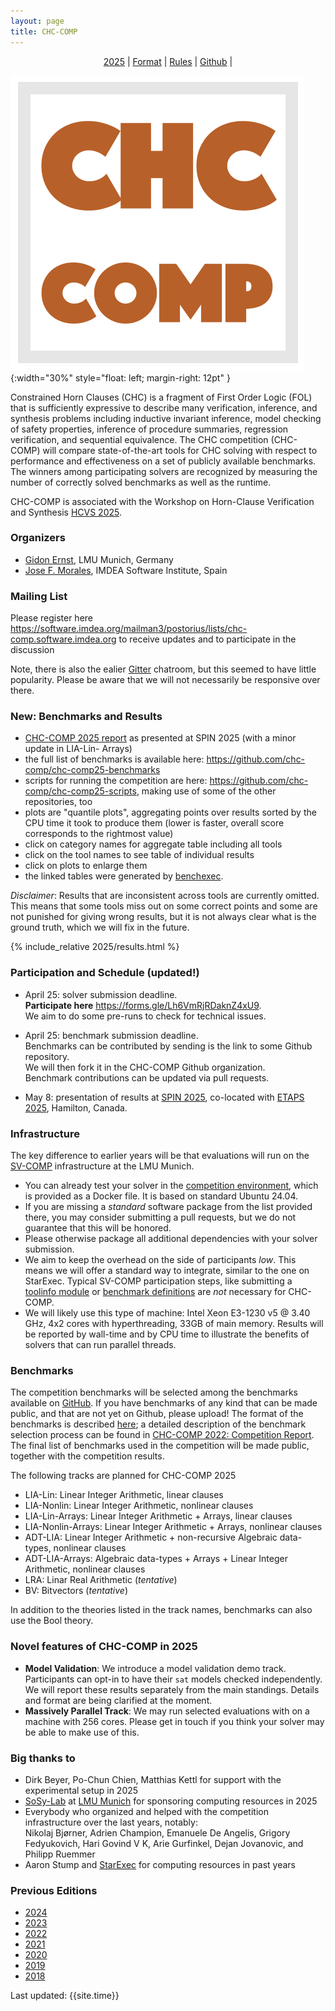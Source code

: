 ```yaml
---
layout: page
title: CHC-COMP
---
```

<div style="text-align: center; ">
  <p style="padding-bottom: 0pt; padding-top: 0pt; " class="Heading_2">
    <a href="/">2025</a> |
    <a href="{% link format.md %}">Format</a> |
    <a href="{% link 2018/rules.md %}">Rules</a> |
    <!-- <a href="https://tacas.info/toolympics2023.php">TOOLympics</a> | -->
    <a href="https://github.com/chc-comp">Github</a> |
    <!-- <a href="https://gitter.im/chc-comp/Lobby">Gitter</a> -->
  </p>
</div>

![CHC-COMP](/logo.png){:width="30%" style="float: left; margin-right: 12pt" }

Constrained Horn Clauses (CHC) is a fragment of First
Order Logic (FOL) that is sufficiently expressive to
describe many verification, inference, and synthesis
problems including inductive invariant inference, model
checking of safety properties, inference of procedure
summaries, regression verification, and sequential
equivalence. The CHC competition (CHC-COMP) will compare
state-of-the-art tools for CHC solving with respect to
performance and effectiveness on a set of publicly
available benchmarks. The winners among participating
solvers are recognized by measuring the number of
correctly solved benchmarks as well as the runtime.

CHC-COMP is associated with the Workshop on Horn-Clause Verification and Synthesis 
[HCVS 2025](https://www.sci.unich.it/hcvs25/).

<div style="clear: both" />

### Organizers

- [Gidon Ernst](https://www.sosy-lab.org/people/ernst/), LMU Munich, Germany
- [Jose F. Morales](https://jfmc.github.io/), IMDEA Software Institute, Spain

### Mailing List

Please register here <https://software.imdea.org/mailman3/postorius/lists/chc-comp.software.imdea.org> to receive updates and to participate in the discussion

Note, there is also the ealier [Gitter](https://gitter.im/chc-comp/Lobby) chatroom, but this seemed to have little popularity.
Please be aware that we will not necessarily be responsive over there.

### New: Benchmarks and Results 

<style>
    table { border-collapse: collapse; }
    td,th {  padding: 2pt 4pt; text-align: right;}
    tr td:nth-child(1) { text-align: left; }
    tr.entry:nth-child(odd) { background-color: #EEEEEE; }
    
    .results {
        border-top: 1px solid black;
        border-bottom: 1px solid black;
    }

    h4 { margin-bottom: 2px; }
</style>

- [CHC-COMP 2025 report](2025/CHC-COMP%202025%20Report%20-%20SPIN.pdf) as presented at SPIN 2025 (with a minor update in LIA-Lin-
Arrays)
- the full list of benchmarks is available here: <https://github.com/chc-comp/chc-comp25-benchmarks>
- scripts for running the competition are here: <https://github.com/chc-comp/chc-comp25-scripts>, making use of some of the other repositories, too
- plots are "quantile plots", aggregating points over results sorted by the CPU time it took to produce them (lower is faster, overall score corresponds to the rightmost value)
- click on category names for aggregate table including all tools
- click on the tool names to see table of individual results
- click on plots to enlarge them
- the linked tables were generated by [benchexec](https://github.com/sosy-lab/benchexec).

*Disclaimer*:
Results that are inconsistent across tools are currently omitted.
This means that some tools miss out on some correct points and some are not punished for giving wrong results,
but it is not always clear what is the ground truth, which we will fix in the future.

{% include_relative 2025/results.html %}

### Participation and Schedule (updated!)

- April 25: solver submission deadline.  
  **Participate here** <https://forms.gle/Lh6VmRjRDaknZ4xU9>.  
  We aim to do some pre-runs to check for technical issues.

- April 25: benchmark submission deadline.  
  Benchmarks can be contributed by sending is the link to some Github repository.  
  We will then fork it in the CHC-COMP Github organization.  
  Benchmark contributions can be updated via pull requests.  

- May 8: presentation of results at [SPIN 2025](https://spin-web.github.io/SPIN2025/), co-located with [ETAPS 2025](https://etaps.org/2025/), Hamilton, Canada.

### Infrastructure

The key difference to earlier years will be that evaluations will run on the [SV-COMP](https://sv-comp.sosy-lab.org/) infrastructure at the LMU Munich.
- You can already test your solver in the [competition environment](https://gitlab.com/sosy-lab/benchmarking/competition-scripts/-/blob/main/test/Dockerfile.user.2025?ref_type=heads),
  which is provided as a Docker file. It is based on standard Ubuntu 24.04.
- If you are missing a *standard* software package from the list provided there, you may consider submitting a pull requests, but we do not guarantee that this will be honored.
- Please otherwise package all additional dependencies with your solver submission.
- We aim to keep the overhead on the side of participants *low*. This means we will offer a standard way to integrate, similar to the one on StarExec.
  Typical SV-COMP participation steps, like submitting a [toolinfo module](https://github.com/sosy-lab/benchexec/blob/main/doc/tool-integration.md)
  or [benchmark definitions](https://gitlab.com/sosy-lab/sv-comp/bench-defs) are *not* necessary for CHC-COMP.
- We will likely use this type of machine: Intel Xeon E3-1230 v5 @ 3.40 GHz, 4x2 cores with hyperthreading, 33GB of main memory.
  Results will be reported by wall-time and by CPU time to illustrate the benefits of solvers that can run parallel threads.

### Benchmarks

The competition benchmarks will be selected among the
benchmarks available on [GitHub](https://github.com/chc-comp).
If you have benchmarks of any kind that can be made public, and that are not
yet on Github, please upload!
The format of the benchmarks is described [here](./format.md);
a detailed description of the benchmark selection process can be found in
[CHC-COMP 2022: Competition Report](https://dx.doi.org/10.4204/EPTCS.373.5).
The final list of benchmarks used in the competition will be made
public, together with the competition results.

The following tracks are planned for CHC-COMP 2025

- LIA-Lin: Linear Integer Arithmetic, linear clauses
- LIA-Nonlin: Linear Integer Arithmetic, nonlinear clauses
- LIA-Lin-Arrays: Linear Integer Arithmetic + Arrays, linear clauses
- LIA-Nonlin-Arrays: Linear Integer Arithmetic + Arrays, nonlinear clauses
- ADT-LIA: Linear Integer Arithmetic + non-recursive Algebraic data-types, nonlinear clauses
- ADT-LIA-Arrays: Algebraic data-types + Arrays + Linear Integer Arithmetic, nonlinear clauses
- LRA: Linar Real Arithmetic (*tentative*)
- BV: Bitvectors (*tentative*)

In addition to the theories listed in the track names, benchmarks can also use the Bool theory.


### Novel features of CHC-COMP in 2025

- **Model Validation**: We introduce a model validation demo track. Participants can opt-in to have their `sat` models checked independently.
  We will report these results separately from the main standings. Details and format are being clarified at the moment.
- **Massively Parallel Track**: We may run selected evaluations with on a machine with 256 cores. Please get in touch if you think your solver may be able to make use of this.

### Big thanks to

- Dirk Beyer, Po-Chun Chien, Matthias Kettl
  for support with the experimental setup in 2025
- [SoSy-Lab](https://www.sosy-lab.org/) at [LMU Munich](https://www.lmu.de/en/) for sponsoring computing resources in 2025
- Everybody who organized and helped with the competition infrastructure over the last years, notably:  
      Nikolaj Bjørner,
      Adrien Champion,
      Emanuele De Angelis,
      Grigory Fedyukovich,
      Hari Govind V K,
      Arie Gurfinkel,
      Dejan Jovanovic, and
      Philipp Ruemmer
- Aaron Stump and [StarExec](https://www.starexec.org) for computing resources in past years

### Previous Editions

- [2024](/2024/)
- [2023](/2023/)
- [2022](/2022/)
- [2021](/2021/)
- [2020](/2020/)
- [2019](/2019/)
- [2018](/2018/)

Last updated: {{site.time}}
